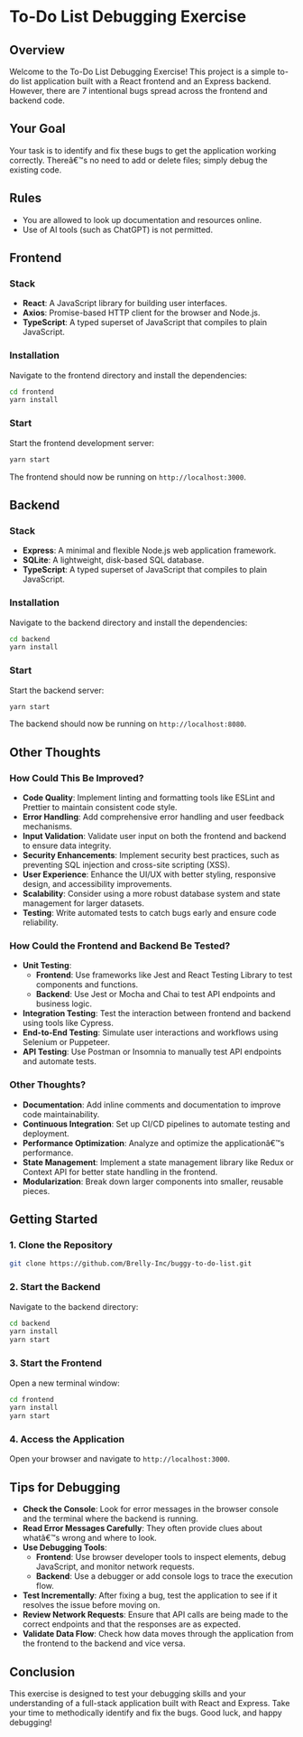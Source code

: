 # To-Do List Debugging Exercise

## Overview

Welcome to the To-Do List Debugging Exercise! This project is a simple to-do list application built with a React frontend and an Express backend. However, there are 7 intentional bugs spread across the frontend and backend code.

## Your Goal

Your task is to identify and fix these bugs to get the application working correctly. Thereâ€™s no need to add or delete files; simply debug the existing code.

## Rules

- You are allowed to look up documentation and resources online.
- Use of AI tools (such as ChatGPT) is not permitted.

## Frontend

### Stack

- **React**: A JavaScript library for building user interfaces.
- **Axios**: Promise-based HTTP client for the browser and Node.js.
- **TypeScript**: A typed superset of JavaScript that compiles to plain JavaScript.

### Installation

Navigate to the frontend directory and install the dependencies:

```bash
cd frontend
yarn install
```

### Start

Start the frontend development server:

```bash
yarn start
```

The frontend should now be running on `http://localhost:3000`.

## Backend

### Stack

- **Express**: A minimal and flexible Node.js web application framework.
- **SQLite**: A lightweight, disk-based SQL database.
- **TypeScript**: A typed superset of JavaScript that compiles to plain JavaScript.

### Installation

Navigate to the backend directory and install the dependencies:

```bash
cd backend
yarn install
```

### Start

Start the backend server:

```bash
yarn start
```

The backend should now be running on `http://localhost:8080`.

## Other Thoughts

### How Could This Be Improved?

- **Code Quality**: Implement linting and formatting tools like ESLint and Prettier to maintain consistent code style.
- **Error Handling**: Add comprehensive error handling and user feedback mechanisms.
- **Input Validation**: Validate user input on both the frontend and backend to ensure data integrity.
- **Security Enhancements**: Implement security best practices, such as preventing SQL injection and cross-site scripting (XSS).
- **User Experience**: Enhance the UI/UX with better styling, responsive design, and accessibility improvements.
- **Scalability**: Consider using a more robust database system and state management for larger datasets.
- **Testing**: Write automated tests to catch bugs early and ensure code reliability.

### How Could the Frontend and Backend Be Tested?

- **Unit Testing**:
  - **Frontend**: Use frameworks like Jest and React Testing Library to test components and functions.
  - **Backend**: Use Jest or Mocha and Chai to test API endpoints and business logic.
- **Integration Testing**: Test the interaction between frontend and backend using tools like Cypress.
- **End-to-End Testing**: Simulate user interactions and workflows using Selenium or Puppeteer.
- **API Testing**: Use Postman or Insomnia to manually test API endpoints and automate tests.

### Other Thoughts?

- **Documentation**: Add inline comments and documentation to improve code maintainability.
- **Continuous Integration**: Set up CI/CD pipelines to automate testing and deployment.
- **Performance Optimization**: Analyze and optimize the applicationâ€™s performance.
- **State Management**: Implement a state management library like Redux or Context API for better state handling in the frontend.
- **Modularization**: Break down larger components into smaller, reusable pieces.

## Getting Started

### 1. Clone the Repository

```bash
git clone https://github.com/Brelly-Inc/buggy-to-do-list.git
```

### 2. Start the Backend

Navigate to the backend directory:

```bash
cd backend
yarn install
yarn start
```

### 3. Start the Frontend

Open a new terminal window:

```bash
cd frontend
yarn install
yarn start
```

### 4. Access the Application

Open your browser and navigate to `http://localhost:3000`.

## Tips for Debugging

- **Check the Console**: Look for error messages in the browser console and the terminal where the backend is running.
- **Read Error Messages Carefully**: They often provide clues about whatâ€™s wrong and where to look.
- **Use Debugging Tools**:
  - **Frontend**: Use browser developer tools to inspect elements, debug JavaScript, and monitor network requests.
  - **Backend**: Use a debugger or add console logs to trace the execution flow.
- **Test Incrementally**: After fixing a bug, test the application to see if it resolves the issue before moving on.
- **Review Network Requests**: Ensure that API calls are being made to the correct endpoints and that the responses are as expected.
- **Validate Data Flow**: Check how data moves through the application from the frontend to the backend and vice versa.

## Conclusion

This exercise is designed to test your debugging skills and your understanding of a full-stack application built with React and Express. Take your time to methodically identify and fix the bugs. Good luck, and happy debugging!
